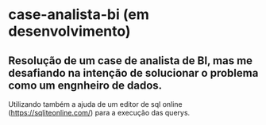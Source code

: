 # case-analista-bi (em desenvolvimento)
## Resolução de um case de analista de BI, mas me desafiando na intenção de solucionar o problema como um engnheiro de dados.
Utilizando também a ajuda de um editor de sql online (https://sqliteonline.com/) para a execução das querys.
